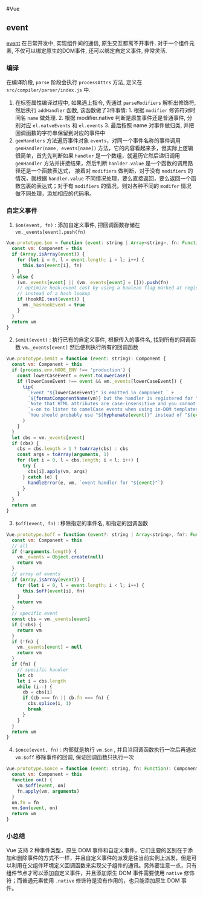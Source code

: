 #Vue
## event
[event](https://ustbhuangyi.github.io/vue-analysis/v2/extend/event.html#%E7%BC%96%E8%AF%91)
在日常开发中, 实现组件间的通信, 原生交互都离不开事件. 对于一个组件元素, 不仅可以绑定原生的DOM事件, 还可以绑定自定义事件, 非常灵活.
### 编译
在编译阶段, `parse` 阶段会执行 `processAttrs` 方法, 定义在 `src/compiler/parser/index.js` 中.
1. 在标签属性编译过程中, 如果遇上指令, 先通过 `parseModifiers` 解析出修饰符, 然后执行 `addHandler` 函数, 该函数做了3件事情: 1. 根据 `modifier` 修饰符对时间名 `name` 做处理. 2. 根据 modifier.native 判断是原生事件还是普通事件, 分别对应 `el.natveEvents` 和 `el.events` 3. 最后按照 name 对事件做归类, 并把回调函数的字符串保留到对应的事件中
2. `genHandlers` 方法遍历事件对象 `events`，对同一个事件名称的事件调用 `genHandler(name, events[name])` 方法，它的内容看起来多，但实际上逻辑很简单，首先先判断如果 `handler` 是一个数组，就遍历它然后递归调用 `genHandler` 方法并拼接结果，然后判断 `hanlder.value` 是一个函数的调用路径还是一个函数表达式， 接着对 `modifiers` 做判断，对于没有 `modifiers` 的情况，就根据 `handler.value` 不同情况处理，要么直接返回，要么返回一个函数包裹的表达式；对于有 `modifiers` 的情况，则对各种不同的 `modifer` 情况做不同处理，添加相应的代码串。
### 自定义事件
1. `$on(event, fn)` : 添加自定义事件, 把回调函数存储在 `vm._events[event].push(fn)`
```javascript
Vue.prototype.$on = function (event: string | Array<string>, fn: Function): Component {
  const vm: Component = this
  if (Array.isArray(event)) {
    for (let i = 0, l = event.length; i < l; i++) {
      this.$on(event[i], fn)
    }
  } else {
    (vm._events[event] || (vm._events[event] = [])).push(fn)
    // optimize hook:event cost by using a boolean flag marked at registration
    // instead of a hash lookup
    if (hookRE.test(event)) {
      vm._hasHookEvent = true
    }
  }
  return vm
}
```
2. `$emit(event)` : 执行已有的自定义事件, 根据传入的事件名, 找到所有的回调函数 `vm._events[event]` 然后便利执行所有的回调函数
```javascript
Vue.prototype.$emit = function (event: string): Component {
  const vm: Component = this
  if (process.env.NODE_ENV !== 'production') {
    const lowerCaseEvent = event.toLowerCase()
    if (lowerCaseEvent !== event && vm._events[lowerCaseEvent]) {
      tip(
        `Event "${lowerCaseEvent}" is emitted in component ` +
        `${formatComponentName(vm)} but the handler is registered for "${event}". ` +
        `Note that HTML attributes are case-insensitive and you cannot use ` +
        `v-on to listen to camelCase events when using in-DOM templates. ` +
        `You should probably use "${hyphenate(event)}" instead of "${event}".`
      )
    }
  }
  let cbs = vm._events[event]
  if (cbs) {
    cbs = cbs.length > 1 ? toArray(cbs) : cbs
    const args = toArray(arguments, 1)
    for (let i = 0, l = cbs.length; i < l; i++) {
      try {
        cbs[i].apply(vm, args)
      } catch (e) {
        handleError(e, vm, `event handler for "${event}"`)
      }
    }
  }
  return vm
}

```
3. `$off(event, fn)` : 移除指定的事件名, 和指定的回调函数
```javascript
Vue.prototype.$off = function (event?: string | Array<string>, fn?: Function): Component {
  const vm: Component = this
  // all
  if (!arguments.length) {
    vm._events = Object.create(null)
    return vm
  }
  // array of events
  if (Array.isArray(event)) {
    for (let i = 0, l = event.length; i < l; i++) {
      this.$off(event[i], fn)
    }
    return vm
  }
  // specific event
  const cbs = vm._events[event]
  if (!cbs) {
    return vm
  }
  if (!fn) {
    vm._events[event] = null
    return vm
  }
  if (fn) {
    // specific handler
    let cb
    let i = cbs.length
    while (i--) {
      cb = cbs[i]
      if (cb === fn || cb.fn === fn) {
        cbs.splice(i, 1)
        break
      }
    }
  }
  return vm
}
```
4. `$once(event, fn)` : 内部就是执行 `vm.$on` , 并且当回调函数执行一次后再通过 `vm.$off` 移除事件的回调, 保证回调函数只执行一次
```javascript
Vue.prototype.$once = function (event: string, fn: Function): Component {
  const vm: Component = this
  function on() {
    vm.$off(event, on)
    fn.apply(vm, arguments)
  }
  on.fn = fn
  vm.$on(event, on)
  return vm
}

```
### 小总结
Vue 支持 2 种事件类型，原生 DOM 事件和自定义事件，它们主要的区别在于添加和删除事件的方式不一样，并且自定义事件的派发是往当前实例上派发，但是可以利用在父组件环境定义回调函数来实现父子组件的通讯。另外要注意一点，只有组件节点才可以添加自定义事件，并且添加原生 DOM 事件需要使用 `native` 修饰符；而普通元素使用 `.native` 修饰符是没有作用的，也只能添加原生 DOM 事件。

